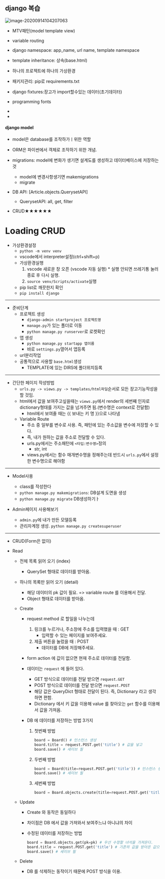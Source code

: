 ## django 복습

![image-20200914104207063](C:\Users\kimyeunjung\AppData\Roaming\Typora\typora-user-images\image-20200914104207063.png)



* MTV패턴(model template view)

* variable routing

* django namespace: app_name, url name, template namespace

* template inheritance: 상속(base.html)

* 하나의 프로젝트에 하나의 가상환경

* 패키지관리: pip로 requirements.txt

* django fixtures:장고가 import할수있는 데이터(초기데이터)

* programming fonts

* 

* 

  #### django model

* model은 database를 조작하가ㅣ위한 역할

* ORM은 파이썬에서 객체로 조작하기 위한 개념.

* migrations: model에 변화가 생기면 설계도를 생성하고 데이터베이스에 저장하는 것

  * model에 변경사항생기면 makemigrations
  * migrate

* DB API: [Article.objects.QuerysetAPI]

  * QuerysetAPI: all, get, filter

* CRUD★★★★★★



# Loading CRUD

* 가상환경설정
  * `python -m venv venv`
  * vscode에서 interpreter설정(ctrl+shift+p)
  * 가상환경실행
    1. vscode 새로운 창 오픈 (vscode 자동 실행)
              * 실행 안되면 쓰레기통 눌러 종료 후 다시 실행.
    2. `source venv/Scripts/activate`실행
  * pip list로 깨끗한지 확인
  * `pip install django`

------------



* 준비단계
  * 프로젝트 생성
    * `django-admin startproject 프로젝트명`
    * `manage.py`가 있는 폴더로 이동
    * `python manage.py runserver`로 로켓확인
  * 앱 생성
    * `python manage.py startapp 앱이름`
    * 바로 `settings.py`열어서 앱등록
  * url분리작업
  * 공통적으로 사용할 `base.html`생성
    * TEMPLATE에 있는 DIRS에 폴더위치등록

-----------

* 간단한 페이지 작성방법
  * `urls.py -> views.py -> templates/html파일`순서로  모든 장고기능작성을 할 것임.
  * html에서 값을 보여주고싶을때는 `views.py`에서 render의 세번쨰 인자로 dictionary형태를 가지는 값을 넘겨주면 됨.(변수명은 context로 전달함)
    * html에서 보여줄 때는 {{ 보내는 키 명 }}으로 나타냄
  * Variable Route
    * 주소 중 일부를 변수로 사용.  즉, 패턴에 있는 주소값을 변수에 저장할 수 있다.
    * 즉, 내가 원하는 값을 주소로 전달할 수 있다.
    * urls.py에서는 주소패턴에 `<타입:변수명>`정의
      * str, int
    * views.py에서는 함수 매개변수명을 정해주는데 반드시 `urls.py`에서 설정한 변수명으로 해야함

-----------

* Model사용

  * class를 작성한다
  * `python manage.py makemigrations`: DB설계 도면을 생성
  * `python manage.py migrate` DB생성하기ㅏ

  

* Admin페이지 사용해보기

  * `admin.py`에 내가 만든 모델등록
  * 관리자계정 생성.  `python manage.py createsuperuser`

------

* CRUD(Form은 없이)

* Read 

  * 전체 목록 읽어 오기 (index)
    
    * QuerySet 형태로 데이터를 받아옴.
  * 하나의 목록만 읽어 오기 (detail) 
    * 해당 데이터의 pk 값이 필요. => variable route 를 이용해서 전달.
    * Object 형태로 데이터를 받아옴.

  * Create

    * request method 로 할일을 나누는데
      1. 링크를 누르거나, 주소창에 주소를 입력했을 때 : GET
         * 입력할 수 있는 페이지를 보여주세요.
      2. 제출 버튼을 눌렀을 때 : POST 
         * 데이터를 DB에 저장해주세요.

    * form action 에 값이 없으면 현재 주소로 데이터를 전달함.

    * 데이터는 `request` 에 들어 있다.

      * GET 방식으로 데이터를 전달 받으면 `request.GET`
      * POST 방식으로 데이터를 전달 받으면 `request.POST`
      * 해당 값은 QueryDict  형태로 전달이 된다. 즉, Dictionary 라고 생각하면 편함.
      * Dictionary 에서 키 값을 이용해 value 를 찾아오는 `get` 함수를 이용해서 값을 가져옴.

    * DB 에 데이터를 저장하는 방법 3가지

      1. 첫번째 방법

         ```python
         board = Board() # 인스턴스 생성
         board.title = request.POST.get('title') # 값을 넣고
         board.save() # 세이브 필
         ```

      2. 두번째 방법

         ```python
         board = Board(title=request.POST.get('title')) # 인스턴스 생성과 동시에 값 할당
         board.save() # 세이브 필
         ```

      3. 세번째 방법

         ```python
         board = Board.objects.create(title=request.POST.get('title')) # create 함수 사용하면 바로 DB에 저장됨.
         ```

         

  * Update

    * Create 와 동작은 동일하다

    * 차이점은 DB 에서 값을 가져와서 보여주느냐 아니냐의 차이

    * 수정된 데이터를 저장하는 방법

      ```python
      board = Board.objects.get(pk=pk) # 우선 수정할 녀석을 가져온다.
      board.title = request.POST.get('title') # 기존의 값을 받아온 값으로 덮어쓴다.
      board.save() # 세이브 필
      ```

  * Delete
    
    * DB 를 삭제하는 동작이기 때문에 POST 방식을 이용.